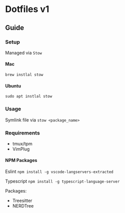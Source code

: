 # Dotfiles v1

## Guide

### Setup

Managed via `Stow`

#### Mac

`brew instlal stow`

#### Ubuntu

`sudo apt instlal stow`

### Usage

Symlink file via
`stow <package_name>`

### Requirements

- tmux/tpm
- VimPlug

#### NPM Packages

Eslint
`npm install -g vscode-langservers-extracted`

Typescript
`npm install -g typescript-language-server`

Packages:

- Treesitter
- NERDTree

